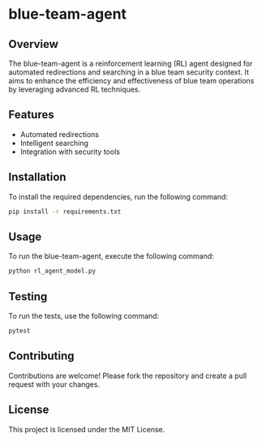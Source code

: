 # blue-team-agent

## Overview
The blue-team-agent is a reinforcement learning (RL) agent designed for automated redirections and searching in a blue team security context. It aims to enhance the efficiency and effectiveness of blue team operations by leveraging advanced RL techniques.

## Features
- Automated redirections
- Intelligent searching
- Integration with security tools

## Installation
To install the required dependencies, run the following command:
```bash
pip install -r requirements.txt
```

## Usage
To run the blue-team-agent, execute the following command:
```bash
python rl_agent_model.py
```

## Testing
To run the tests, use the following command:
```bash
pytest
```

## Contributing
Contributions are welcome! Please fork the repository and create a pull request with your changes.

## License
This project is licensed under the MIT License.
